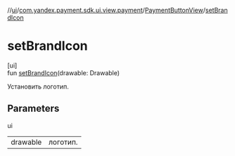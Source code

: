//[ui](../../../index.md)/[com.yandex.payment.sdk.ui.view.payment](../index.md)/[PaymentButtonView](index.md)/[setBrandIcon](set-brand-icon.md)

# setBrandIcon

[ui]\
fun [setBrandIcon](set-brand-icon.md)(drawable: Drawable)

Установить логотип.

## Parameters

ui

| | |
|---|---|
| drawable | логотип. |
